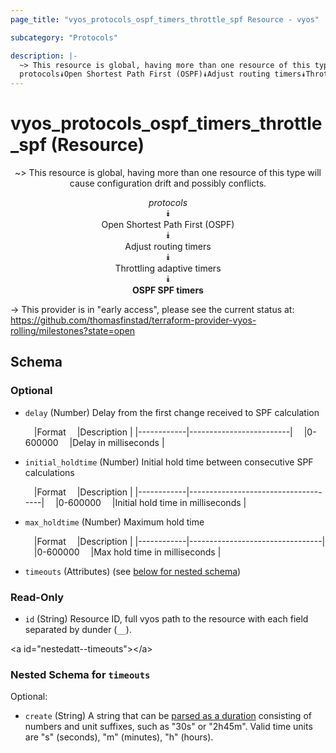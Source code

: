```yaml
---
page_title: "vyos_protocols_ospf_timers_throttle_spf Resource - vyos"

subcategory: "Protocols"

description: |- 
  ~> This resource is global, having more than one resource of this type will cause configuration drift and possibly conflicts.
  protocols⯯Open Shortest Path First (OSPF)⯯Adjust routing timers⯯Throttling adaptive timers⯯OSPF SPF timers
---
```


# vyos_protocols_ospf_timers_throttle_spf (Resource)
<center>

~> This resource is global, having more than one resource of this type will cause configuration drift and possibly conflicts.

*protocols*  
⯯  
Open Shortest Path First (OSPF)  
⯯  
Adjust routing timers  
⯯  
Throttling adaptive timers  
⯯  
**OSPF SPF timers**


</center>

-> This provider is in "early access", please see the current status at: https://github.com/thomasfinstad/terraform-provider-vyos-rolling/milestones?state=open

## Schema

### Optional

- `delay` (Number) Delay from the first change received to SPF calculation

    &emsp;|Format    &emsp;|Description            |
    |------------|-------------------------|
    &emsp;|0-600000  &emsp;|Delay in milliseconds  |
- `initial_holdtime` (Number) Initial hold time between consecutive SPF calculations

    &emsp;|Format    &emsp;|Description                        |
    |------------|-------------------------------------|
    &emsp;|0-600000  &emsp;|Initial hold time in milliseconds  |
- `max_holdtime` (Number) Maximum hold time

    &emsp;|Format    &emsp;|Description                    |
    |------------|---------------------------------|
    &emsp;|0-600000  &emsp;|Max hold time in milliseconds  |
- `timeouts` (Attributes) (see [below for nested schema](#nestedatt--timeouts))

### Read-Only

- `id` (String) Resource ID, full vyos path to the resource with each field separated by dunder (`__`).

&lt;a id=&#34;nestedatt--timeouts&#34;&gt;&lt;/a&gt;
### Nested Schema for `timeouts`

Optional:

- `create` (String) A string that can be [parsed as a duration](https://pkg.go.dev/time#ParseDuration) consisting of numbers and unit suffixes, such as &#34;30s&#34; or &#34;2h45m&#34;. Valid time units are &#34;s&#34; (seconds), &#34;m&#34; (minutes), &#34;h&#34; (hours).  

